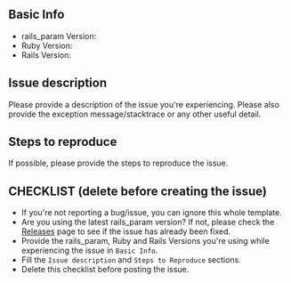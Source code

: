 ## Basic Info

* rails_param Version:
* Ruby Version:
* Rails Version:

## Issue description
Please provide a description of the issue you're experiencing.
Please also provide the exception message/stacktrace or any other useful detail.

## Steps to reproduce
If possible, please provide the steps to reproduce the issue.

## CHECKLIST (delete before creating the issue)
* If you're not reporting a bug/issue, you can ignore this whole template.
* Are you using the latest rails_param version? If not, please check the [Releases](https://github.com/nicolasblanco/rails_param/releases) page to see if the issue has already been fixed.
* Provide the rails_param, Ruby and Rails Versions you're using while experiencing the issue in `Basic Info`.
* Fill the `Issue description` and `Steps to Reproduce` sections.
* Delete this checklist before posting the issue.
